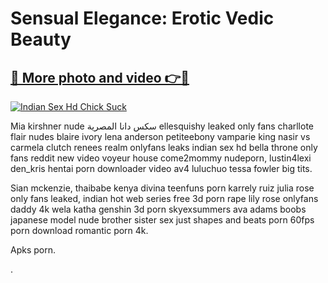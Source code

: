 # Sensual Elegance: Erotic Vedic Beauty

## [🔗 More photo and video 👉🔴](https://lookonlooks.com/r/G21SWm?t=git)
[![Indian Sex Hd Chick Suck](https://i.imgur.com/L9oE639.gif)](https://lookonlooks.com/r/G21SWm?t=git)

<p>Mia kirshner nude  سكس دانا المصرية  ellesquishy leaked only fans  charllote flair nudes  blaire ivory lena anderson  petiteebony  vamparie  king nasir vs carmela clutch  renees realm onlyfans leaks  indian sex hd  bella throne only fans reddit  new video voyeur house  come2mommy  nudeporn, lustin4lexi  den_kris  hentai porn downloader  video av4  luluchuo  tessa fowler big tits.</p><p>Sian mckenzie, thaibabe  kenya divina  teenfuns porn  karrely ruiz  julia rose only fans leaked, indian hot web series free  3d porn rape  lily rose onlyfans  daddy 4k  wela katha  genshin 3d porn  skyexsummers  ava adams boobs  japanese model nude  brother sister sex  just shapes and beats porn  60fps porn download  romantic porn 4k.</p><p>Apks porn.</p><p>.</p>